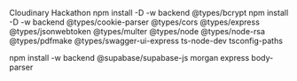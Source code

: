 Cloudinary Hackathon
npm install -D -w backend @types/bcrypt 
npm install -D -w backend @types/cookie-parser @types/cors @types/express @types/jsonwebtoken @types/multer @types/node @types/node-rsa @types/pdfmake @types/swagger-ui-express ts-node-dev tsconfig-paths

npm install -w backend @supabase/supabase-js morgan express body-parser